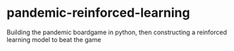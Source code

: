 # pandemic-reinforced-learning
Building the pandemic boardgame in python, then constructing a reinforced learning model to beat the game 
